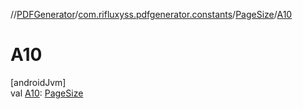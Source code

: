 //[PDFGenerator](../../../index.md)/[com.rifluxyss.pdfgenerator.constants](../index.md)/[PageSize](index.md)/[A10](-a10.md)

# A10

[androidJvm]\
val [A10](-a10.md): [PageSize](index.md)
